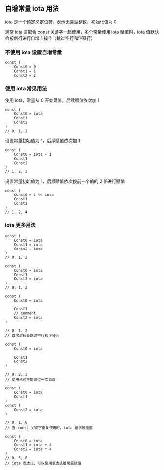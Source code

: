 ## 自增常量 iota 用法

iota 是一个预定义定位符，表示无类型整数，初始化值为 0

通常 iota 需配合 const 关键字一起使用，多个常量使用 iota 赋值时，iota 值默认会按新行进行自增 1 操作（跳过空行和注释行）

### 不使用 iota 设置自增常量
```
const (
	Const0 = 0
	Const1 = 1
	Const2 = 2
```

### 使用 iota 常见用法
使用 iota，常量从 0 开始赋值，后续赋值依次加 1
```
const (
	Const0 = iota
	Const1
	Const2
)
// 0, 1, 2
```

设置常量初始值为 1，后续赋值依次加 1
```
const (
	Const0 = iota + 1
	Const1
	Const2
)
// 1, 2, 3
```

设置常量初始值为 1，后续赋值依次按前一个值的 2 倍进行赋值
```
const (
	Const0 = 1 << iota
	Const1
	Const2
)
// 1, 2, 4
```

### iota 更多用法
```
const (
	Const0 = iota
	Const1 = iota
	Const2 = iota
)
// 0, 1, 2
```

```
const (
	Const0 = iota
	Const1
	Const2 = iota
)
// 0, 1, 2
```

```
const (
	Const0 = iota

	Const1
	// comment
	Const2 = iota
)

// 0, 1, 2
// 自增逻辑会跳过空行和注释行
```

```
const (
	Const0 = iota
    _
	Const1
	Const2
)

// 0, 2, 3
// 使用占位符能跳过一次自增
```

```
const (
	Const0 = iota
	Const1
)
const (
	Const2 = iota
)

// 0, 1, 0
// 当 const 关键字重复使用时，iota 值会被重置
```

```
const (
	Const0 = iota
	Const1 = iota + 4
	Const2 = iota * 4
)
// 0, 5, 8
// iota 表达式，可以使用表达式给常量赋值
```
